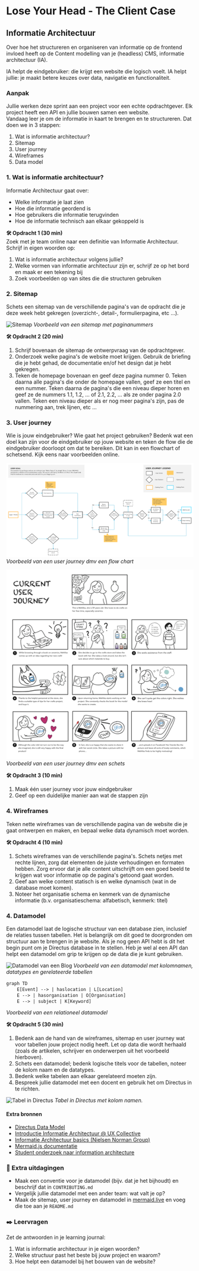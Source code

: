 # Lose Your Head - The Client Case

## Informatie Architectuur
<!-- Leuke intro -->

Over hoe het structureren en organiseren van informatie op de frontend invloed heeft op de Content modelling van je (headless) CMS, informatie architectuur (IA).

IA helpt de eindgebruiker: die krijgt een website die logisch voelt.
IA helpt jullie: je maakt betere keuzes over data, navigatie en functionaliteit.

### Aanpak
<!-- We schrijven in principe geen tutorials maar helpen ze op weg. -->
Jullie werken deze sprint aan een project voor een echte opdrachtgever. Elk project heeft een API en jullie bouwen samen een website.  
Vandaag leer je om de informatie in kaart te brengen en te structureren. Dat doen we in 3 stappen:

1. Wat is informatie architectuur?
2. Sitemap
3. User journey
3. Wireframes
4. Data model

### 1. Wat is informatie architectuur?

Informatie Architectuur gaat over:  
- Welke informatie je laat zien
- Hoe die informatie geordend is
- Hoe gebruikers die informatie terugvinden
- Hoe de informatie technisch aan elkaar gekoppeld is

**🛠️ Opdracht 1 (30 min)**  
Zoek met je team online naar een definitie van Informatie Architectuur. Schrijf in eigen woorden op:
1. Wat is informatie architectuur volgens jullie?
2. Welke vormen van informatie architectuur zijn er, schrijf ze op het bord en maak er een tekening bij
3. Zoek voorbeelden op van sites die die structuren gebruiken


### 2. Sitemap
Schets een sitemap van de verschillende pagina's van de opdracht die je deze week hebt gekregen (overzicht-, detail-, formulierpagina, etc ...).

![Sitemap](sitemap.png)
*Voorbeeld van een sitemap met paginanummers*

**🛠️ Opdracht 2 (20 min)**  
1. Schrijf bovenaan de sitemap de ontwerpvraag van de opdrachtgever.
2. Onderzoek welke pagina's de website moet krijgen. Gebruik de briefing die je hebt gehad, de documentatie en/of het design dat je hebt gekregen.
3. Teken de homepage bovenaan en geef deze pagina nummer 0. Teken daarna alle pagina's die onder de homepage vallen, geef ze een titel en een nummer. Teken daarna de pagina's die een niveau dieper horen en geef ze de nummers 1.1, 1.2, ... of 2.1, 2.2, ... als ze onder pagina 2.0 vallen. Teken een niveau dieper als er nog meer pagina's zijn, pas de nummering aan, trek lijnen, etc ...


### 3. User journey
Wie is jouw eindgebruiker? Wie gaat het project gebruiken? Bedenk wat een doel kan zijn voor de eindgebruiker op jouw website en teken de flow die de eindgebruiker doorloopt om dat te bereiken. Dit kan in een flowchart of schetsend. Kijk eens naar voorbeelden online. 

![User journey flow chart](user-journey-flowchart.png)
*Voorbeeld van een user journey dmv een flow chart*

![User journey schets](user-journey-schets.png)
*Voorbeeld van een user journey dmv een schets*

**🛠️ Opdracht 3 (10 min)**  
1. Maak één user journey voor jouw eindgebruiker
2. Geef op een duidelijke manier aan wat de stappen zijn


### 4. Wireframes

Teken nette wireframes van de verschillende pagina van de website die je gaat ontwerpen en maken, en bepaal welke data dynamisch moet worden. 

**🛠️ Opdracht 4 (10 min)**  
1. Schets wireframes van de verschillende pagina's. Schets netjes met rechte lijnen, zorg dat elementen de juiste verhoudingen en formaten hebben. Zorg ervoor dat je alle content uitschrijft om een goed beeld te krijgen wat voor informatie op de pagina's getoond gaat worden.
2. Geef aan welke content statisch is en welke dynamisch (wat in de database moet komen).
3. Noteer het organisatie schema en kenmerk van de dynamische informatie (b.v. organisatieschema: alfabetisch, kenmerk: titel)


### 4. Datamodel
Een datamodel laat de logische structuur van een database zien, inclusief de relaties tussen tabellen. Het is belangrijk om dit goed te doorgronden om structuur aan te brengen in je website. Als je nog geen API hebt is dit het begin punt om je Directus database in te stellen. Heb je wel al een API dan helpt een datamodel om grip te krijgen op de data die je kunt gebruiken. 

![Datamodel van een Blog](datamodel.png)
*Voorbeeld van een datamodel met kolomnamen, datatypes en gerelateerde tabellen*

```mermaid
graph TD
    E[Event] --> | haslocation | L[Location]
    E --> | hasorganisation | O[Organisation]
    E --> | subject | K[Keyword]
```

*Voorbeeld van een relationeel datamodel*

**🛠️ Opdracht 5 (30 min)**  
1. Bedenk aan de hand van de wireframes, sitemap en user journey wat voor tabellen jouw project nodig heeft. Let op data die wordt herhaald (zoals de artikelen, schrijver en onderwerpen uit het voorbeeld hierboven).
2. Schets een datamodel; bedenk logische titels voor de tabellen, noteer de kolom naam en de datatypes.
3. Bedenk welke tabelen aan elkaar gerelateerd moeten zijn.
4. Bespreek jullie datamodel met een docent en gebruik het om Directus in te richten.

![Tabel in Directus](directus-tabel.png)
*Tabel in Directus met kolom namen.*


#### Extra bronnen
<!-- Extra links voor documentatie en tutorials -->

- [Directus Data Model](https://docs.directus.io/app/data-model.html)
- [Introductie Informatie Architectuur @ UX Collective](https://uxdesign.cc/what-is-information-architecture-92ce28a7f1db)  
- [Informatie Architectuur basics (Nielsen Norman Group)](https://www.nngroup.com/articles/information-architecture-ia/)  
- [Mermaid.js documentatie](https://mermaid.js.org/syntax/entityRelationshipDiagram.html)  
- [Student onderzoek naar information architecture](https://blogs.city.ac.uk/sayici-inm452-2016/2017/01/07/inm401-information-architecture-coursework/)

### 💪 Extra uitdagingen

- Maak een conventie voor je datamodel (bijv. dat je het bijhoudt) en beschrijf dat in `CONTRIBUTING.md`
- Vergelijk jullie datamodel met een ander team: wat valt je op?
- Maak de sitemap, user journey en datamodel in [mermaid.live](https://mermaid.live/edit) en voeg die toe aan je `README.md`


### ✒️ Leervragen
<!-- Een drietal vragen die ze kunnen opnemen in hun learning journal, waar de squadleaders dan weer op terug komen op vrijdag. -->

Zet de antwoorden in je learning journal:  

1. Wat is informatie architectuur in je eigen woorden?
2. Welke structuur past het beste bij jouw project en waarom?
3. Hoe helpt een datamodel bij het bouwen van de website?
